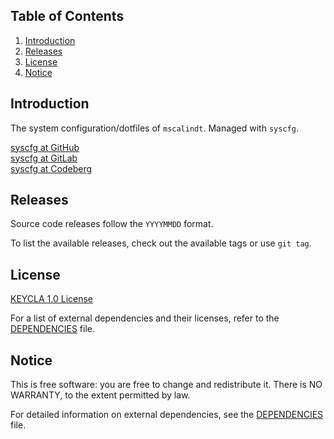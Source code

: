## Table of Contents

1. [Introduction](#introduction)
2. [Releases](#releases)
3. [License](#license)
4. [Notice](#notice)

## Introduction

The system configuration/dotfiles of `mscalindt`. Managed with `syscfg`.

[syscfg at GitHub](https://github.com/mscalindt/syscfg)\
[syscfg at GitLab](https://gitlab.com/mscalindt/syscfg)\
[syscfg at Codeberg](https://codeberg.org/mscalindt/syscfg)

## Releases

Source code releases follow the `YYYYMMDD` format.

To list the available releases, check out the available tags or use `git tag`.

## License

[KEYCLA 1.0 License](LICENSE)

For a list of external dependencies and their licenses,
refer to the [DEPENDENCIES](DEPENDENCIES) file.

## Notice

This is free software: you are free to change and redistribute it.
There is NO WARRANTY, to the extent permitted by law.

For detailed information on external dependencies,
see the [DEPENDENCIES](DEPENDENCIES) file.
